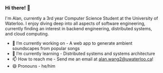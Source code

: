 ### Hi there! 👋

I'm Alan, currently a 3rd year Computer Science Student at the University of Waterloo. I enjoy diving deep into all aspects of software engineering, currently finding an interest in backend engineering, distributed systems, and cloud computing.


- 🔭 I’m currently working on - A web app to generate ambient soundscapes from popular songs
- 🌱 I’m currently learning - Distributed systems and systems architecture
- 📫 How to reach me - Send me an email at alan.wang2@uwaterloo.ca!
- 😄 Pronouns - he/him


<!--
**AlanWang1/AlanWang1** is a ✨ _special_ ✨ repository because its `README.md` (this file) appears on your GitHub profile.

Here are some ideas to get you started:


- ⚡ Fun fact: ...
-->
